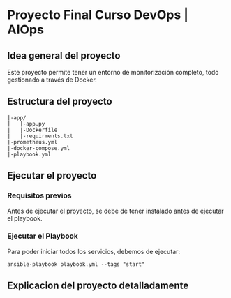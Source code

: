 # Proyecto Final Curso DevOps | AIOps
## Idea general del proyecto
Este proyecto permite tener un entorno de monitorización completo, todo gestionado a través de Docker.
## Estructura del proyecto
    |-app/
    |   |-app.py
    |   |-Dockerfile
    |   |-requirments.txt
    |-prometheus.yml
    |-docker-compose.yml
    |-playbook.yml
## Ejecutar el proyecto
### Requisitos previos
Antes de ejecutar el proyecto, se debe de tener instalado antes de ejecutar el playbook.
### Ejecutar el Playbook
Para poder iniciar todos los servicios, debemos de ejecutar:

	ansible-playbook playbook.yml --tags "start"
## Explicacion del proyecto detalladamente

